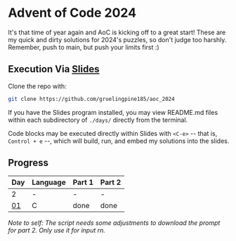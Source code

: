 # Advent of Code 2024

It's that time of year again and AoC is kicking off to a great start! These are 
my quick and dirty solutions for 2024's puzzles, so don't judge too harshly. 
Remember, push to main, but push your limits first :)

## Execution Via [Slides](https://github.com/maaslalani/slides)

Clone the repo with:

```sh
git clone https://github.com/gruelingpine185/aoc_2024
```

If you have the Slides program installed, you may view README.md files within 
each subdirectory of `./days/` directly from the terminal.

Code blocks may be executed directly within Slides with `<C-e>` -- that is, 
`Control + e` --, which will build, run, and embed my solutions into the slides.

## Progress

| Day | Language | Part 1 | Part 2 |
| --- | -------- | ------ | ------ |
| 2 | - | - | - | 
| [01](./days/01) | C | done | done | 


*Note to self: The script needs some adjustments to download the prompt for 
part 2. Only use it for input rn.*
